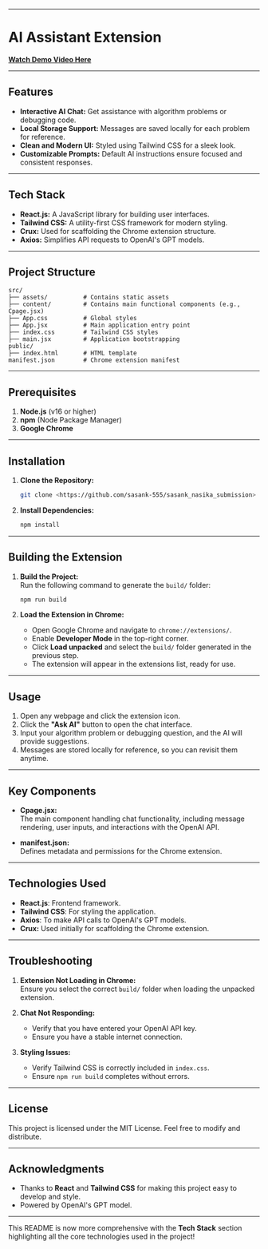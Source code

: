 

---

# AI Assistant Extension  

[**Watch Demo Video Here**](https://youtu.be/rrBq7jrAU2Q)  

---

## Features  
- **Interactive AI Chat:** Get assistance with algorithm problems or debugging code.  
- **Local Storage Support:** Messages are saved locally for each problem for reference.  
- **Clean and Modern UI:** Styled using Tailwind CSS for a sleek look.  
- **Customizable Prompts:** Default AI instructions ensure focused and consistent responses.  

---

## Tech Stack  

- **React.js:** A JavaScript library for building user interfaces.  
- **Tailwind CSS:** A utility-first CSS framework for modern styling.  
- **Crux:** Used for scaffolding the Chrome extension structure.  
- **Axios:** Simplifies API requests to OpenAI's GPT models.  


---

## Project Structure  

```plaintext
src/
├── assets/          # Contains static assets
├── content/         # Contains main functional components (e.g., Cpage.jsx)
├── App.css          # Global styles
├── App.jsx          # Main application entry point
├── index.css        # Tailwind CSS styles
├── main.jsx         # Application bootstrapping
public/  
├── index.html       # HTML template
manifest.json        # Chrome extension manifest
```

---

## Prerequisites  

1. **Node.js** (v16 or higher)  
2. **npm** (Node Package Manager)  
3. **Google Chrome**  

---

## Installation  

1. **Clone the Repository:**  
   ```bash
   git clone <https://github.com/sasank-555/sasank_nasika_submission>
   ```

2. **Install Dependencies:**  
   ```bash
   npm install
   ```  

---

## Building the Extension  

1. **Build the Project:**  
   Run the following command to generate the `build/` folder:  
   ```bash
   npm run build
   ```  

2. **Load the Extension in Chrome:**  
   - Open Google Chrome and navigate to `chrome://extensions/`.  
   - Enable **Developer Mode** in the top-right corner.  
   - Click **Load unpacked** and select the `build/` folder generated in the previous step.  
   - The extension will appear in the extensions list, ready for use.  

---

## Usage  

1. Open any webpage and click the extension icon.  
2. Click the **"Ask AI"** button to open the chat interface.  
3. Input your algorithm problem or debugging question, and the AI will provide suggestions.  
4. Messages are stored locally for reference, so you can revisit them anytime.  

---

## Key Components  

- **Cpage.jsx:**  
   The main component handling chat functionality, including message rendering, user inputs, and interactions with the OpenAI API.  

- **manifest.json:**  
   Defines metadata and permissions for the Chrome extension.  

---

## Technologies Used  

- **React.js**: Frontend framework.  
- **Tailwind CSS**: For styling the application.  
- **Axios**: To make API calls to OpenAI's GPT models.  
- **Crux:** Used initially for scaffolding the Chrome extension.  

---

## Troubleshooting  

1. **Extension Not Loading in Chrome:**  
   Ensure you select the correct `build/` folder when loading the unpacked extension.  

2. **Chat Not Responding:**  
   - Verify that you have entered your OpenAI API key.  
   - Ensure you have a stable internet connection.  

3. **Styling Issues:**  
   - Verify Tailwind CSS is correctly included in `index.css`.  
   - Ensure `npm run build` completes without errors.  

---

## License  

This project is licensed under the MIT License. Feel free to modify and distribute.  

---

## Acknowledgments  

- Thanks to **React** and **Tailwind CSS** for making this project easy to develop and style.  
- Powered by OpenAI's GPT model.  

--- 

This README is now more comprehensive with the **Tech Stack** section highlighting all the core technologies used in the project!
